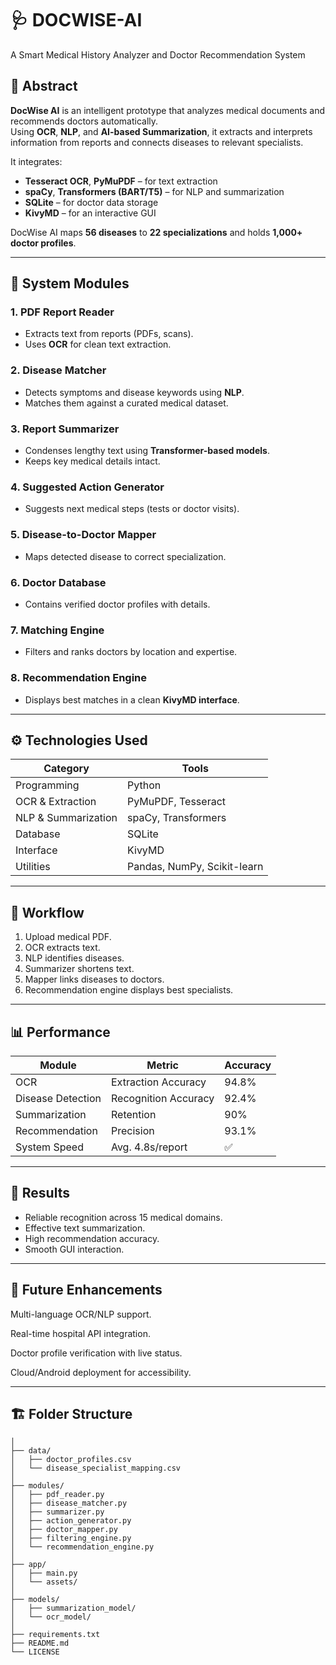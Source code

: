 # 🩺 DOCWISE-AI
A Smart Medical History Analyzer and Doctor Recommendation System

## 🧠 Abstract
**DocWise AI** is an intelligent prototype that analyzes medical documents and recommends doctors automatically.  
Using **OCR**, **NLP**, and **AI-based Summarization**, it extracts and interprets information from reports and connects diseases to relevant specialists.

It integrates:
- **Tesseract OCR**, **PyMuPDF** – for text extraction  
- **spaCy**, **Transformers (BART/T5)** – for NLP and summarization  
- **SQLite** – for doctor data storage  
- **KivyMD** – for an interactive GUI  

DocWise AI maps **56 diseases** to **22 specializations** and holds **1,000+ doctor profiles**.

---

## 🩻 System Modules

### 1. PDF Report Reader
- Extracts text from reports (PDFs, scans).
- Uses **OCR** for clean text extraction.

### 2. Disease Matcher
- Detects symptoms and disease keywords using **NLP**.
- Matches them against a curated medical dataset.

### 3. Report Summarizer
- Condenses lengthy text using **Transformer-based models**.
- Keeps key medical details intact.

### 4. Suggested Action Generator
- Suggests next medical steps (tests or doctor visits).

### 5. Disease-to-Doctor Mapper
- Maps detected disease to correct specialization.

### 6. Doctor Database
- Contains verified doctor profiles with details.

### 7. Matching Engine
- Filters and ranks doctors by location and expertise.

### 8. Recommendation Engine
- Displays best matches in a clean **KivyMD interface**.

---

## ⚙️ Technologies Used

| Category | Tools |
|-----------|-------|
| Programming | Python |
| OCR & Extraction | PyMuPDF, Tesseract |
| NLP & Summarization | spaCy, Transformers |
| Database | SQLite |
| Interface | KivyMD |
| Utilities | Pandas, NumPy, Scikit-learn |

---

## 🔄 Workflow
1. Upload medical PDF.  
2. OCR extracts text.  
3. NLP identifies diseases.  
4. Summarizer shortens text.  
5. Mapper links diseases to doctors.  
6. Recommendation engine displays best specialists.

---

## 📊 Performance

| Module | Metric | Accuracy |
|---------|---------|-----------|
| OCR | Extraction Accuracy | 94.8% |
| Disease Detection | Recognition Accuracy | 92.4% |
| Summarization | Retention | 90% |
| Recommendation | Precision | 93.1% |
| System Speed | Avg. 4.8s/report | ✅ |

---

## 🧩 Results
- Reliable recognition across 15 medical domains.  
- Effective text summarization.  
- High recommendation accuracy.  
- Smooth GUI interaction.

---

## 🔮 Future Enhancements

Multi-language OCR/NLP support.

Real-time hospital API integration.

Doctor profile verification with live status.

Cloud/Android deployment for accessibility.

---


## 🏗️ Folder Structure
```DocWise AI/
│
├── data/
│   ├── doctor_profiles.csv
│   └── disease_specialist_mapping.csv
│
├── modules/
│   ├── pdf_reader.py
│   ├── disease_matcher.py
│   ├── summarizer.py
│   ├── action_generator.py
│   ├── doctor_mapper.py
│   ├── filtering_engine.py
│   └── recommendation_engine.py
│
├── app/
│   ├── main.py
│   └── assets/
│
├── models/
│   ├── summarization_model/
│   └── ocr_model/
│
├── requirements.txt
├── README.md
└── LICENSE

